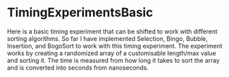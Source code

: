 # TimingExperimentsBasic
Here is a basic timing experiment that can be shifted to work with different sorting algorithms. 
So far I have implemented Selection, Bingo, Bubble, Insertion, and BogoSort to work with this timing experiment.
The experiment works by creating a randomized array of a customisable length/max value and sorting it.
The time is measured from how long it takes to sort the array and is converted into seconds from nanoseconds.
